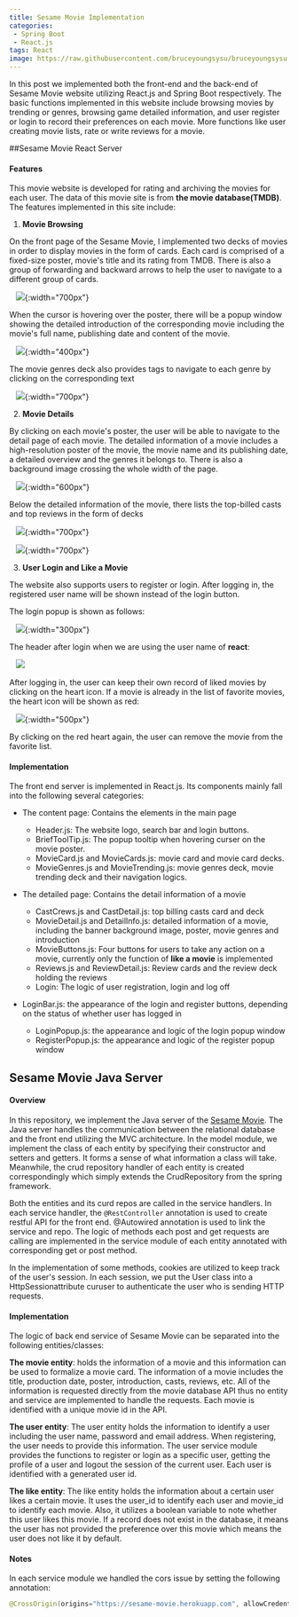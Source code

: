 ```yaml
---
title: Sesame Movie Implementation
categories:
 - Spring Boot
 - React.js
tags: React
image: https://raw.githubusercontent.com/bruceyoungsysu/bruceyoungsysu.github.io/master/_posts/sesame_movie/img_3.png
---
```


In this post we implemented both the front-end and the back-end of Sesame Movie website utilizing React.js and Spring Boot respectively. The basic functions implemented in this website include browsing movies by trending or genres, browsing game detailed information, and user register or login to record their preferences on each movie. More functions like user creating movie lists, rate or write reviews for a movie.

##Sesame Movie React Server



#### Features

This movie website is developed for rating and archiving the movies for each user. The data of this movie site is from ****the movie database(TMDB)****. The features implemented in this site include:

1. **Movie Browsing**

  On the front page of the Sesame Movie, I implemented two decks of movies in order to display movies in the form of cards. Each card is comprised of a fixed-size poster, movie's title and its rating from TMDB. There is also a group of forwarding and backward arrows to help the user to navigate to a different group of cards. 

   ![](https://raw.githubusercontent.com/bruceyoungsysu/bruceyoungsysu.github.io/master/_posts/sesame_movie/img_1.png){:width="700px"}

  When the cursor is hovering over the poster, there will be a popup window showing the detailed introduction of the corresponding movie including the movie's full name, publishing date and content of the movie.

   ![](https://raw.githubusercontent.com/bruceyoungsysu/bruceyoungsysu.github.io/master/_posts/sesame_movie/image-20191229171633864.png){:width="400px"}  

  The movie genres deck also provides tags to navigate to each genre by clicking on the corresponding text

   ![](https://raw.githubusercontent.com/bruceyoungsysu/bruceyoungsysu.github.io/master/_posts/sesame_movie/img_3.png){:width="700px"} 

2. **Movie Details**

  By clicking on each movie's poster, the user will be able to navigate to the detail page of each movie. The detailed information of a movie includes a high-resolution poster of the movie, the movie name and its publishing date, a detailed overview and the genres it belongs to. There is also a background image crossing the whole width of the page.

   ![](https://raw.githubusercontent.com/bruceyoungsysu/bruceyoungsysu.github.io/master/_posts/sesame_movie/image-20191230143008418.png){:width="600px"}

  Below the detailed information of the movie, there lists the top-billed casts and top reviews in the form of decks

   ![](https://raw.githubusercontent.com/bruceyoungsysu/bruceyoungsysu.github.io/master/_posts/sesame_movie/image-20191230144439731.png){:width="700px"}

   ![](https://raw.githubusercontent.com/bruceyoungsysu/bruceyoungsysu.github.io/master/_posts/sesame_movie/image-20191230144547827.png){:width="700px"}

3. **User Login and Like a Movie**

  The website also supports users to register or login. After logging in, the registered user name will be shown instead of the login button. 

  The login popup is shown as follows:

   ![](https://raw.githubusercontent.com/bruceyoungsysu/bruceyoungsysu.github.io/master/_posts/sesame_movie/image-20191230145943707.png){:width="300px"}

  The header after login when we are using the user name of **react**:

   ![](https://raw.githubusercontent.com/bruceyoungsysu/bruceyoungsysu.github.io/master/_posts/sesame_movie/image-20191230153607367.png)

  After logging in, the user can keep their own record of liked movies by clicking on the heart icon. If a movie is already in the list of favorite movies, the heart icon will be shown as red:

   ![](https://raw.githubusercontent.com/bruceyoungsysu/bruceyoungsysu.github.io/master/_posts/sesame_movie/image-20191230162803175.png){:width="500px"}

  By clicking on the red heart again, the user can remove the movie from the favorite list.



#### Implementation

The front end server is implemented in React.js. Its components mainly fall into the following several categories:

- The content page: Contains the elements in the main page
  - Header.js: The website logo, search bar and login buttons.
  - BriefToolTip.js: The popup tooltip when hovering curser on the movie poster.
  - MovieCard.js and MovieCards.js: movie card and movie card decks.
  - MovieGenres.js and MovieTrending.js: movie genres deck, movie trending deck and their navigation logics.

- The detailed page: Contains the detail information of a movie
  - CastCrews.js and CastDetail.js: top billing casts card and deck
  - MovieDetail.js and DetailInfo.js: detailed information of a movie, including the banner background image, poster, movie genres and introduction
  - MovieButtons.js: Four buttons for users to take any action on a movie, currently only the function of **like a movie** is implemented
  - Reviews.js and ReviewDetail.js: Review cards and the review deck holding the reviews
  - Login: The logic of user registration, login and log off

- LoginBar.js: the appearance of the login and register buttons, depending on the status of whether user has logged in
  - LoginPopup.js: the appearance and logic of the login popup window
  - RegisterPopup.js: the appearance and logic of the register popup window

## Sesame Movie Java Server

#### Overview

In this repository, we implement the Java server of the [Sesame Movie](https://sesame-movie.herokuapp.com/). The Java server handles the communication between the relational database and the front end utilizing the MVC architecture. In the model module, we implement the class of each entity by specifying their constructor and setters and getters. It forms a sense of what information a class will take. Meanwhile, the crud repository handler of each entity is created correspondingly which simply extends the CrudRepository from the spring framework.

Both the entities and its curd repos are called in the service handlers. In each service handler, the `@RestController` annotation is used to create restful API for the front end. @Autowired annotation is used to link the service and repo. The logic of methods each post and get requests are calling are implemented in the service module of each entity annotated with corresponding get or post method. 

In the implementation of some methods, cookies are utilized to keep track of the user's session. In each session, we put the User class into a HttpSessionattribute curuser to authenticate the user who is sending HTTP requests.



#### Implementation

The logic of back end service of Sesame Movie can be separated into the following entities/classes:



**The movie entity**: holds the information of a movie and this information can be used to formalize a movie card. The information of a movie includes the title, production date, poster, introduction, casts, reviews, etc. All of the information is requested directly from the movie database API thus no entity and service are implemented to handle the requests. Each movie is identified with a unique movie id in the API.



**The user entity**: The user entity holds the information to identify a user including the user name, password and email address. When registering, the user needs to provide this information. The user service module provides the functions to register or login as a specific user, getting the profile of a user and logout the session of the current user. Each user is identified with a generated user id.



**The like entity**: The like entity holds the information about a certain user likes a certain movie. It uses the user_id to identify each user and movie_id to identify each movie. Also, it utilizes a boolean variable to note whether this user likes this movie. If a record does not exist in the database, it means the user has not provided the preference over this movie which means the user does not like it by default.



#### Notes

In each service module we handled the cors issue by setting the following annotation:

```java
@CrossOrigin(origins="https://sesame-movie.herokuapp.com", allowCredentials = "true", allowedHeaders = "*")
```
